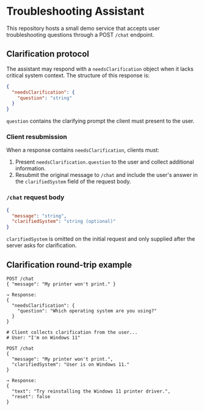 # Troubleshooting Assistant

This repository hosts a small demo service that accepts user troubleshooting questions through a POST `/chat` endpoint.

## Clarification protocol

The assistant may respond with a `needsClarification` object when it lacks critical system context. The structure of this response is:

```json
{
  "needsClarification": {
    "question": "string"
  }
}
```

`question` contains the clarifying prompt the client must present to the user.

### Client resubmission

When a response contains `needsClarification`, clients must:

1. Present `needsClarification.question` to the user and collect additional information.
2. Resubmit the original message to `/chat` and include the user's answer in the `clarifiedSystem` field of the request body.

### `/chat` request body

```json
{
  "message": "string",
  "clarifiedSystem": "string (optional)"
}
```

`clarifiedSystem` is omitted on the initial request and only supplied after the server asks for clarification.

## Clarification round-trip example

```
POST /chat
{ "message": "My printer won't print." }

→ Response:
{ 
  "needsClarification": { 
    "question": "Which operating system are you using?" 
  } 
}

# Client collects clarification from the user...
# User: "I'm on Windows 11"

POST /chat
{
  "message": "My printer won't print.",
  "clarifiedSystem": "User is on Windows 11."
}

→ Response:
{
  "text": "Try reinstalling the Windows 11 printer driver.",
  "reset": false
}
```

